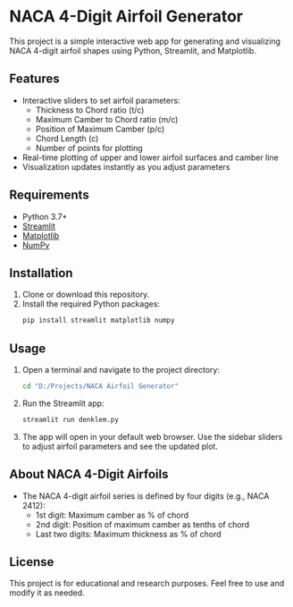 # NACA 4-Digit Airfoil Generator

This project is a simple interactive web app for generating and visualizing NACA 4-digit airfoil shapes using Python, Streamlit, and Matplotlib.

## Features
- Interactive sliders to set airfoil parameters:
  - Thickness to Chord ratio (t/c)
  - Maximum Camber to Chord ratio (m/c)
  - Position of Maximum Camber (p/c)
  - Chord Length (c)
  - Number of points for plotting
- Real-time plotting of upper and lower airfoil surfaces and camber line
- Visualization updates instantly as you adjust parameters

## Requirements
- Python 3.7+
- [Streamlit](https://streamlit.io/)
- [Matplotlib](https://matplotlib.org/)
- [NumPy](https://numpy.org/)

## Installation
1. Clone or download this repository.
2. Install the required Python packages:
   ```sh
   pip install streamlit matplotlib numpy
   ```

## Usage
1. Open a terminal and navigate to the project directory:
   ```sh
   cd "D:/Projects/NACA Airfoil Generator"
   ```
2. Run the Streamlit app:
   ```sh
   streamlit run denklem.py
   ```
3. The app will open in your default web browser. Use the sidebar sliders to adjust airfoil parameters and see the updated plot.

## About NACA 4-Digit Airfoils
- The NACA 4-digit airfoil series is defined by four digits (e.g., NACA 2412):
  - 1st digit: Maximum camber as % of chord
  - 2nd digit: Position of maximum camber as tenths of chord
  - Last two digits: Maximum thickness as % of chord

## License
This project is for educational and research purposes. Feel free to use and modify it as needed. 
